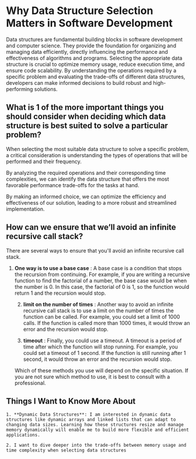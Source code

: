 # Why Data Structure Selection Matters in Software Development

Data structures are fundamental building blocks in software development and computer science.
    They provide the foundation for organizing and managing data efficiently, directly influencing the performance and effectiveness of algorithms and programs.
    Selecting the appropriate data structure is crucial to optimize memory usage, reduce execution time, and ensure code scalability.
    By understanding the operations required by a specific problem and evaluating the trade-offs of different data structures, developers can make informed decisions to build robust and high-performing solutions.

## What is 1 of the more important things you should consider when deciding which data structure is best suited to solve a particular problem?

When selecting the most suitable data structure to solve a specific problem, a critical consideration is understanding the types of operations that will be performed and their frequency.

By analyzing the required operations and their corresponding time complexities, we can identify the data structure that offers the most favorable performance trade-offs for the tasks at hand.

By making an informed choice, we can optimize the efficiency and effectiveness of our solution, leading to a more robust and streamlined implementation.

## How can we ensure that we’ll avoid an infinite recursive call stack?

 There are several ways to ensure that you'll avoid an infinite recursive call stack.

1. **One way is to use a base case** :  A base case is a condition that stops the recursion from continuing. For example, if you are writing a recursive function to find the factorial of a number, the base case would be when the number is 0. In this case, the factorial of 0 is 1, so the function would return 1 and the recursion would stop.

    2. **limit on the number of times** : Another way to avoid an infinite recursive call stack is to use a limit on the number of times the function can be called. For example, you could set a limit of 1000 calls. If the function is called more than 1000 times, it would throw an error and the recursion would stop.

     3. **timeout** : Finally, you could use a timeout. A timeout is a period of time after which the function will stop running. For example, you could set a timeout of 1 second. If the function is still running after 1 second, it would throw an error and the recursion would stop.

    Which of these methods you use will depend on the specific situation. If you are not sure which method to use, it is best to consult with a professional.

## Things I Want to Know More About

    1. **Dynamic Data Structures**: I am interested in dynamic data structures like dynamic arrays and linked lists that can adapt to changing data sizes. Learning how these structures resize and manage memory dynamically will enable me to build more flexible and efficient applications.

    2. I want to dive deeper into the trade-offs between memory usage and time complexity when selecting data structures
